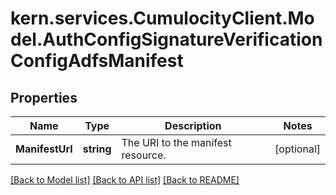 
# kern.services.CumulocityClient.Model.AuthConfigSignatureVerificationConfigAdfsManifest

## Properties

Name | Type | Description | Notes
------------ | ------------- | ------------- | -------------
**ManifestUrl** | **string** | The URI to the manifest resource. | [optional] 

[[Back to Model list]](../README.md#documentation-for-models)
[[Back to API list]](../README.md#documentation-for-api-endpoints)
[[Back to README]](../README.md)

